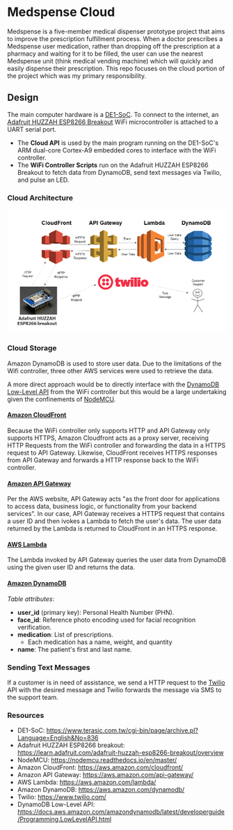# Medspense Cloud
Medspense is a five-member medical dispenser prototype project that aims to improve the prescription fulfillment process. When a doctor prescribes a Medspense user medication, rather than dropping off the prescription at a pharmacy and waiting for it to be filled, the user can use the nearest Medspense unit (think medical vending machine) which will quickly and easily dispense their prescription. This repo focuses on the cloud portion of the project which was my primary responsibility.

## Design
The main computer hardware is a [DE1-SoC](https://www.terasic.com.tw/cgi-bin/page/archive.pl?Language=English&No=836). To connect to the internet, an [Adafruit HUZZAH ESP8266 Breakout](https://learn.adafruit.com/adafruit-huzzah-esp8266-breakout/overview) WiFi microcontroller is attached to a UART serial port.

- The **Cloud API** is used by the main program running on the DE1-SoC's ARM dual-core Cortex-A9 embedded cores to interface with the WiFi controller.
- The **WiFi Controller Scripts** run on the Adafruit HUZZAH ESP8266 Breakout to fetch data from DynamoDB, send text messages via Twilio, and pulse an LED.

### Cloud Architecture
<img src="cloud_architecture.png"/>

### Cloud Storage
Amazon DynamoDB is used to store user data. Due to the limitations of the Wifi controller, three other AWS services were used to retrieve the data.

A more direct approach would be to directly interface with the [DynamoDB Low-Level API](https://docs.aws.amazon.com/amazondynamodb/latest/developerguide/Programming.LowLevelAPI.html) from the WiFi controller but this would be a large undertaking given the confinements of [NodeMCU](https://nodemcu.readthedocs.io/en/master/).

#### [Amazon CloudFront](https://aws.amazon.com/cloudfront/)
Because the WiFi controller only supports HTTP and API Gateway only supports HTTPS, Amazon Cloudfront acts as a proxy server, receiving HTTP Requests from the WiFi controller and forwarding the data in a HTTPS request to API Gateway. Likewise, CloudFront receives HTTPS responses from API Gateway and forwards a HTTP response back to the WiFi controller.

#### [Amazon API Gateway](https://aws.amazon.com/api-gateway/)
Per the AWS website, API Gateway acts "as the front door for applications to access data, business logic, or functionality from your backend services". In our case, API Gateway receives a HTTPS request that contains a user ID and then ivokes a Lambda to fetch the user's data. The user data returned by the Lambda is returned to CloudFront in an HTTPS response.

#### [AWS Lambda](https://aws.amazon.com/lambda/)
The Lambda invoked by API Gateway queries the user data from DynamoDB using the given user ID and returns the data.

#### [Amazon DynamoDB](https://aws.amazon.com/dynamodb/)
*Table attributes*:
- **user_id** (primary key): Personal Health Number (PHN).
- **face_id**: Reference photo encoding used for facial recognition verification.
- **medication**: List of prescriptions.
  - Each medication has a name, weight, and quantity
- **name**: The patient's first and last name.

### Sending Text Messages
If a customer is in need of assistance, we send a HTTP request to the [Twilio](https://www.twilio.com/) API with the desired message and Twilio forwards the message via SMS to the support team.

### Resources
- DE1-SoC: https://www.terasic.com.tw/cgi-bin/page/archive.pl?Language=English&No=836
- Adafruit HUZZAH ESP8266 breakout: https://learn.adafruit.com/adafruit-huzzah-esp8266-breakout/overview
- NodeMCU: https://nodemcu.readthedocs.io/en/master/
- Amazon CloudFront: https://aws.amazon.com/cloudfront/
- Amazon API Gateway: https://aws.amazon.com/api-gateway/
- AWS Lambda: https://aws.amazon.com/lambda/
- Amazon DynamoDB: https://aws.amazon.com/dynamodb/
- Twilio: https://www.twilio.com/
- DynamoDB Low-Level API: https://docs.aws.amazon.com/amazondynamodb/latest/developerguide/Programming.LowLevelAPI.html